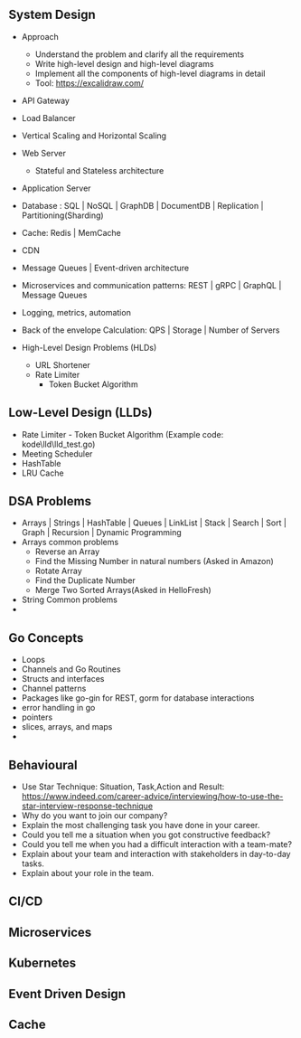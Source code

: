 ## System Design
  - Approach
    - Understand the problem and clarify all the requirements
    - Write high-level design and high-level diagrams
    - Implement all the components of high-level diagrams in detail
    - Tool: https://excalidraw.com/
        
  - API Gateway
  - Load Balancer
  - Vertical Scaling and Horizontal Scaling
  - Web Server
      - Stateful and Stateless architecture
  - Application Server
  - Database : SQL | NoSQL | GraphDB | DocumentDB | Replication | Partitioning(Sharding) 
  - Cache: Redis | MemCache
  - CDN
  - Message Queues |  Event-driven architecture
  - Microservices and communication patterns: REST | gRPC | GraphQL | Message Queues
  - Logging, metrics, automation
  - Back of the envelope Calculation: QPS | Storage | Number of Servers
  - High-Level Design Problems (HLDs)
     - URL Shortener
     - Rate Limiter
        - Token Bucket Algorithm 

## Low-Level Design (LLDs)
  - Rate Limiter
        - Token Bucket Algorithm (Example code: kode\lld\lld_test.go)
  - Meeting Scheduler
  - HashTable
  - LRU Cache

## DSA Problems
   - Arrays | Strings | HashTable | Queues | LinkList | Stack | Search | Sort | Graph | Recursion | Dynamic Programming
   - Arrays common problems
     - Reverse an Array
     - Find the Missing Number in natural numbers (Asked in Amazon)
     - Rotate Array
     - Find the Duplicate Number
     - Merge Two Sorted Arrays(Asked in HelloFresh)
   - String Common problems
   - 

## Go Concepts
  - Loops
  - Channels and Go Routines
  - Structs and interfaces
  - Channel patterns
  - Packages like go-gin for REST, gorm for database interactions
  - error handling in go
  - pointers
  - slices, arrays, and maps
  - 
## Behavioural
  - Use Star Technique: Situation, Task,Action and Result: https://www.indeed.com/career-advice/interviewing/how-to-use-the-star-interview-response-technique
  - Why do you want to join our company?
  - Explain the most challenging task you have done in your career.
  - Could you tell me a situation when you got constructive feedback?
  - Could you tell me when you had a difficult interaction with a team-mate?
  - Explain about your team and interaction with stakeholders in day-to-day tasks.
  - Explain about your role in the team.
## CI/CD

## Microservices

## Kubernetes

## Event Driven Design

## Cache
